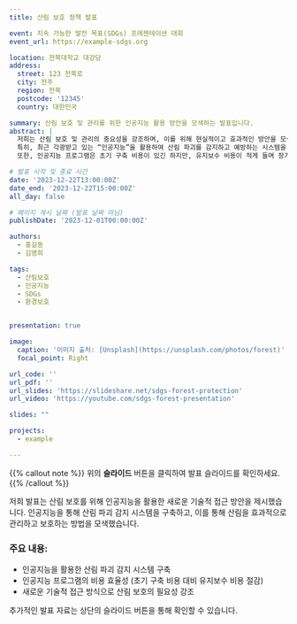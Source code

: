 ```yaml
---
title: 산림 보호 정책 발표

event: 지속 가능한 발전 목표(SDGs) 프레젠테이션 대회
event_url: https://example-sdgs.org

location: 전북대학교 대강당
address:
  street: 123 전북로
  city: 전주
  region: 전북
  postcode: '12345'
  country: 대한민국

summary: 산림 보호 및 관리를 위한 인공지능 활용 방안을 모색하는 발표입니다.
abstract: |
  저희는 산림 보호 및 관리의 중요성을 강조하며, 이를 위해 현실적이고 효과적인 방안을 모색했습니다. 
  특히, 최근 각광받고 있는 “인공지능”을 활용하여 산림 파괴를 감지하고 예방하는 시스템을 구축하는 방안을 제시했습니다. 
  또한, 인공지능 프로그램은 초기 구축 비용이 있긴 하지만, 유지보수 비용이 적게 들며 장기적으로 비용 절감 효과를 제공합니다.

# 발표 시작 및 종료 시간
date: '2023-12-22T13:00:00Z'
date_end: '2023-12-22T15:00:00Z'
all_day: false

# 페이지 게시 날짜 (발표 날짜 아님)
publishDate: '2023-12-01T00:00:00Z'

authors:
  - 홍길동
  - 김영희

tags:
  - 산림보호
  - 인공지능
  - SDGs
  - 환경보호


presentation: true

image:
  caption: '이미지 출처: [Unsplash](https://unsplash.com/photos/forest)'
  focal_point: Right

url_code: ''
url_pdf: ''
url_slides: 'https://slideshare.net/sdgs-forest-protection'
url_video: 'https://youtube.com/sdgs-forest-presentation'

slides: ""

projects: 
  - example

---
```


{{% callout note %}}
위의 **슬라이드** 버튼을 클릭하여 발표 슬라이드를 확인하세요.
{{% /callout %}}

저희 발표는 산림 보호를 위해 인공지능을 활용한 새로운 기술적 접근 방안을 제시했습니다. 인공지능을 통해 산림 파괴 감지 시스템을 구축하고, 이를 통해 산림을 효과적으로 관리하고 보호하는 방법을 모색했습니다.

### 주요 내용:
- 인공지능을 활용한 산림 파괴 감지 시스템 구축
- 인공지능 프로그램의 비용 효율성 (초기 구축 비용 대비 유지보수 비용 절감)
- 새로운 기술적 접근 방식으로 산림 보호의 필요성 강조

추가적인 발표 자료는 상단의 슬라이드 버튼을 통해 확인할 수 있습니다.
